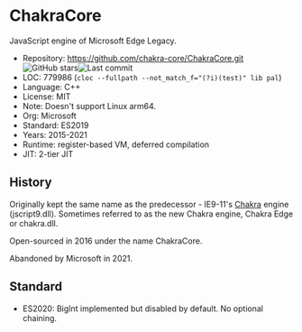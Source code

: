# ChakraCore

JavaScript engine of Microsoft Edge Legacy.

* Repository: https://github.com/chakra-core/ChakraCore.git <img src="https://img.shields.io/github/stars/chakra-core/ChakraCore?label=&style=flat-square" alt="GitHub stars" title="GitHub stars"><img src="https://img.shields.io/github/last-commit/chakra-core/ChakraCore?label=&style=flat-square" alt="Last commit" title="Last commit">
* LOC:        779986 (`cloc --fullpath --not_match_f="(?i)(test)" lib pal`)
* Language:   C++
* License:    MIT
* Note:       Doesn't support Linux arm64.
* Org:        Microsoft
* Standard:   ES2019
* Years:      2015-2021
* Runtime:    register-based VM, deferred compilation
* JIT:        2-tier JIT

## History

Originally kept the same name as the predecessor - IE9-11's [Chakra](chakra.md) engine (jscript9.dll).
Sometimes referred to as the new Chakra engine, Chakra Edge or chakra.dll.

Open-sourced in 2016 under the name ChakraCore.

Abandoned by Microsoft in 2021.

## Standard

* ES2020: BigInt implemented but disabled by default. No optional chaining.
